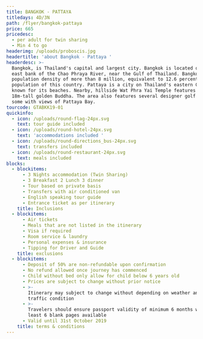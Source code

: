 ```yaml
---
title: BANGKOK - PATTAYA
titledays: 4D/3N
path: /flyer/bangkok-pattaya
price: 665
pricedesc:
  - per adult for twin sharing
  - Min 4 to go
headerimg: /uploads/proboscis.jpg
headertitle: 'about Bangkok - Pattaya '
headerdesc: >-
  Bangkok, is Thailand's capital and largest city. Bangkok is located on the
  east bank of the Chao Phraya River, near the Gulf of Thailand. Bangkok has a
  population density of more than 8 million, equivalent to 12.6 percent of the
  population of this country. Pattaya is a city on Thailand's eastern Gulf coast
  known for its beaches. Nearby, hillside Wat Phra Yai Temple features an
  18m-tall golden Buddha. The area also features several designer golf courses,
  some with views of Pattaya Bay. 
tourcode: GTABKK19-01
quickinfo:
  - icon: /uploads/round-flag-24px.svg
    text: tour guide included
  - icon: /uploads/round-hotel-24px.svg
    text: 'accommodations included '
  - icon: /uploads/round-directions_bus-24px.svg
    text: transfers included
  - icon: /uploads/round-restaurant-24px.svg
    text: meals included
blocks:
  - blockitems:
      - 3 Nights accommodation (Twin Sharing)
      - 3 Breakfast 2 Lunch 3 dinner
      - Tour based on private basis
      - Transfers with air conditioned van
      - English speaking tour guide
      - Entrance ticket as per itinerary
    title: Inclusions
  - blockitems:
      - Air tickets
      - Meals that are not listed in the itinerary
      - Visa if required
      - Room service & laundry
      - Personal expenses & insurance
      - Tipping for Driver and Guide
    title: exclusions
  - blockitems:
      - Deposit of 50% are non-refundable upon confirmation
      - No refund allowed once journey has commenced
      - Child without bed only allow for child below 6 years old
      - Prices are subject to change without prior notice
      - >-
        Itinerary may subject to change without depending on weather and local
        traffic condition
      - >-
        Travelers should ensure passport validity of minimum 6 months with at
        least 6 blank pages available
      - Valid until 31st October 2019
    title: terms & conditions
---
```


